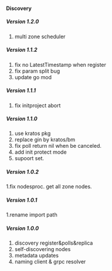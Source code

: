 #### Discovery
##### Version 1.2.0 
1. multi zone scheduler 

##### Version 1.1.2
1. fix no LatestTimestamp when register
2. fix param split bug
3. update go mod

##### Version 1.1.1
1. fix initproject abort

##### Version 1.1.0
1. use kratos pkg
2. replace gin by kratos/bm
3. fix poll return nil when be canceled.
4. add init protect mode
5. supoort set.

##### Version 1.0.2
1.fix nodesproc. get all zone nodes.

##### Version 1.0.1
1.rename import path

##### Version 1.0.0
1. discovery register&polls&replica
2. self-discovering nodes
3. metadata updates
4. naming client & grpc resolver
